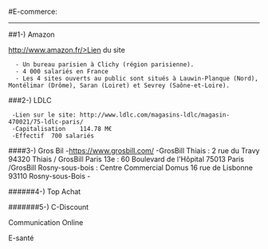#E-commerce:
<html>
  <head>
  <title>StoryMapJSWeb</title>
  </head>
  
  <body>
    <hr />

 ##1-) Amazon

http://www.amazon.fr/>Lien du site
 
      - Un bureau parisien à Clichy (région parisienne).
      - 4 000 salariés en France
      - Les 4 sites ouverts au public sont situés à Lauwin-Planque (Nord), Montélimar (Drôme), Saran (Loiret) et Sevrey (Saône-et-Loire).
      
 ###2-) LDLC
  
     -Lien sur le site: http://www.ldlc.com/magasins-ldlc/magasin-470021/75-ldlc-paris/
     -Capitalisation	114.78 M€
     -Effectif	700 salariés
     
 ####3-) Gros Bil
      -https://www.grosbill.com/
      -GrosBill Thiais : 2 rue du Travy 94320 Thiais / GrosBill Paris 13e : 60 Boulevard de l'Hôpital 75013 Paris /GrosBill Rosny-sous-bois : Centre Commercial Domus 16 rue de Lisbonne 93110 Rosny-sous-Bois
      -
      

 ######4-) Top Achat

#######5-) C-Discount

 
Communication Online

E-santé
 </body>
 
</html> 
